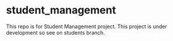 # student_management
This repo is for Student Management project. This project is under development so see on students branch.
